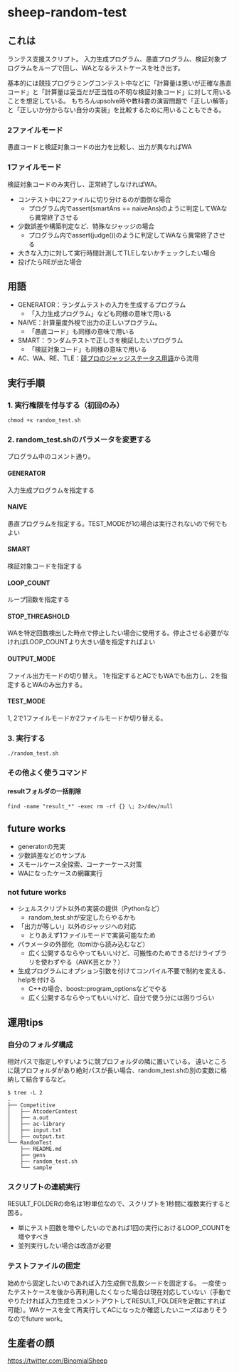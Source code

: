 # sheep-random-test

## これは

ランテス支援スクリプト。
入力生成プログラム、愚直プログラム、検証対象プログラムをループで回し、WAとなるテストケースを吐き出す。

基本的には競技プログラミングコンテスト中などに「計算量は悪いが正確な愚直コード」と「計算量は妥当だが正当性の不明な検証対象コード」に対して用いることを想定している。
もちろんupsolve時や教科書の演習問題で「正しい解答」と「正しいか分からない自分の実装」を比較するために用いることもできる。

### 2ファイルモード
愚直コードと検証対象コードの出力を比較し、出力が異なればWA

### 1ファイルモード
検証対象コードのみ実行し、正常終了しなければWA。
- コンテスト中に2ファイルに切り分けるのが面倒な場合
    - プログラム内でassert(smartAns == naiveAns)のように判定してWAなら異常終了させる
- 少数誤差や構築判定など、特殊なジャッジの場合
    - プログラム内でassert(judge())のように判定してWAなら異常終了させる
- 大きな入力に対して実行時間計測してTLEしないかチェックしたい場合
- 投げたらREが出た場合

## 用語
- GENERATOR：ランダムテストの入力を生成するプログラム
    - 「入力生成プログラム」なども同様の意味で用いる
- NAIVE：計算量度外視で出力の正しいプログラム。
    - 「愚直コード」も同様の意味で用いる
- SMART：ランダムテストで正しさを検証したいプログラム
    - 「検証対象コード」も同様の意味で用いる
- AC、WA、RE、TLE：[競プロのジャッジステータス用語](https://atcoder.jp/contests/abc074/glossary?lang=ja)から流用

## 実行手順
### 1. 実行権限を付与する（初回のみ）

`chmod +x random_test.sh`

### 2. random_test.shのパラメータを変更する

プログラム中のコメント通り。

#### GENERATOR
入力生成プログラムを指定する
#### NAIVE
愚直プログラムを指定する。TEST_MODEが1の場合は実行されないので何でもよい
#### SMART
検証対象コードを指定する
#### LOOP_COUNT
ループ回数を指定する
#### STOP_THREASHOLD
WAを特定回数検出した時点で停止したい場合に使用する。停止させる必要がなければLOOP_COUNTより大きい値を指定すればよい
#### OUTPUT_MODE
ファイル出力モードの切り替え。
1を指定するとACでもWAでも出力し、2を指定するとWAのみ出力する。
#### TEST_MODE
1, 2で1ファイルモードか2ファイルモードか切り替える。

### 3. 実行する

`./random_test.sh`

### その他よく使うコマンド

#### resultフォルダの一括削除
`find -name "result_*" -exec rm -rf {} \; 2>/dev/null`


## future works
- generatorの充実
- 少数誤差などのサンプル
- スモールケース全探索、コーナーケース対策
- WAになったケースの網羅実行
### not future works
- シェルスクリプト以外の実装の提供（Pythonなど）
    - random_test.shが安定したらやるかも
- 「出力が等しい」以外のジャッジへの対応
    -  とりあえず1ファイルモードで実装可能なため
- パラメータの外部化（tomlから読み込むなど）
    - 広く公開するならやってもいいけど、可搬性のためできるだけライブラリを使わずやる（AWK芸とか？）
- 生成プログラムにオプション引数を付けてコンパイル不要で制約を変える、helpを付ける
    - C++の場合、boost::program_optionsなどでやる
    - 広く公開するならやってもいいけど、自分で使う分には困りづらい

## 運用tips

### 自分のフォルダ構成
相対パスで指定しやすいように競プロフォルダの隣に置いている。
遠いところに競プロフォルダがあり絶対パスが長い場合、random_test.shの別の変数に格納して結合するなど。
```
$ tree -L 2
.
├── Competitive
│   ├── AtcoderContest
│   ├── a.out
│   ├── ac-library
│   ├── input.txt
│   ├── output.txt
└── RandomTest
    ├── README.md
    ├── gens
    ├── random_test.sh
    └── sample
```
### スクリプトの連続実行
RESULT_FOLDERの命名は1秒単位なので、スクリプトを1秒間に複数実行すると困る。
- 単にテスト回数を増やしたいのであれば1回の実行におけるLOOP_COUNTを増やすべき
- 並列実行したい場合は改造が必要
### テストファイルの固定
始めから固定したいのであれば入力生成側で乱数シードを固定する。
一度使ったテストケースを後から再利用したくなった場合は現在対応していない（手動でやりたければ入力生成をコメントアウトしてRESULT_FOLDERを定数にすれば可能）。WAケースを全て再実行してACになったか確認したいニーズはありそうなのでfuture work。

## 生産者の顔

https://twitter.com/BinomialSheep